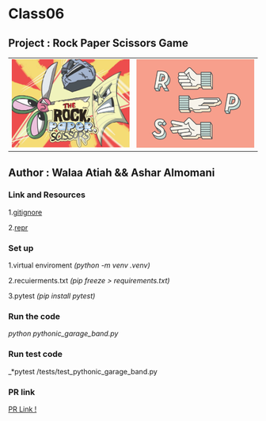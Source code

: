 # Class06

## Project : Rock Paper Scissors Game

<table><tr>
<td> <img src="./image/event-featured-Jen-1571260213.png" alt="drawing" style="width:300px;"/> </td>
<td> <img src="./image/rsp_800x600.webp"  alt="drawing" style="width:300px;"/> </td>
</tr></table>

## Author : Walaa Atiah && Ashar Almomani



### Link and Resources 

1.[gitignore](https://www.toptal.com/developers/gitignore)

2.[repr](https://www.educative.io/answers/what-is-the-repr-method-in-python)


### Set up 

1.virtual enviroment _*(python -m venv .venv)*_

2.recuierments.txt _*(pip freeze > requirements.txt)*_

3.pytest _*(pip install pytest)*_

### Run the code 

_*python pythonic_garage_band.py*_

### Run test code 

_*pytest /tests/test_pythonic_garage_band.py

### PR link 
[PR Link !](https://github.com/WalaaAshareGames/Rock_Paper_Scissors/pull/7)
